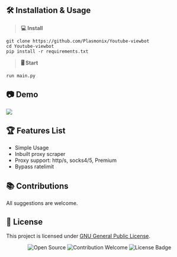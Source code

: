 ## 🛠 Installation & Usage

> **💻 Install**
```
git clone https://github.com/Plasmonix/Youtube-viewbot
cd Youtube-viewbot
pip install -r requirements.txt
```
> **🖥️ Start**
```
run main.py
```  

## 📷 Demo
![](https://raw.githubusercontent.com/Plasmonix/Youtube-viewbot/main/screenshot.png)

## 🏆 Features List
- Simple Usage
- Inbuilt proxy scraper
- Proxy support: http/s, socks4/5, Premium
- Bypass ratelimit

## 📚 Contributions
All suggestions are welcome.

## 📜 License
This project is licensed under [GNU General Public License](https://github.com/Plasmonix/Youtube-viewbot/blob/master/LICENSE).

<p align="center">
  <img src="https://badges.frapsoft.com/os/v1/open-source.svg?v=103" alt="Open Source">
  <img src="https://img.shields.io/badge/contributions-welcome-brightgreen.svg?style=flat" alt="Contribution Welcome">
  <img src="https://img.shields.io/badge/License-GPLv3-blue.svg" alt="License Badge">
</p>
